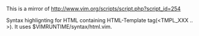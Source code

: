 This is a mirror of http://www.vim.org/scripts/script.php?script_id=254

Syntax highlignting for HTML containing HTML-Template tag(<TMPL_XXX .. >).
It uses $VIMRUNTIME/syntax/html.vim.
